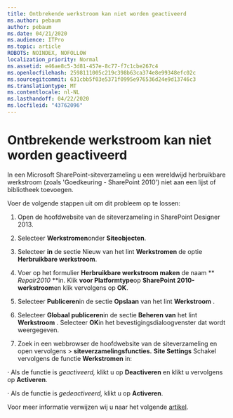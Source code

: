 ```yaml
---
title: Ontbrekende werkstroom kan niet worden geactiveerd
ms.author: pebaum
author: pebaum
ms.date: 04/21/2020
ms.audience: ITPro
ms.topic: article
ROBOTS: NOINDEX, NOFOLLOW
localization_priority: Normal
ms.assetid: e46ae8c5-3d81-457e-8c77-f7c1cbe267c4
ms.openlocfilehash: 2598111005c219c398b63ca374e8e99348efc02c
ms.sourcegitcommit: 631cbb5f03e5371f0995e976536d24e9d13746c3
ms.translationtype: MT
ms.contentlocale: nl-NL
ms.lasthandoff: 04/22/2020
ms.locfileid: "43762096"
---
```

# <a name="missing-workflow-failed-to-activate"></a>Ontbrekende werkstroom kan niet worden geactiveerd

In een Microsoft SharePoint-siteverzameling u een wereldwijd herbruikbare werkstroom (zoals 'Goedkeuring - SharePoint 2010') niet aan een lijst of bibliotheek toevoegen.
  
Voer de volgende stappen uit om dit probleem op te lossen: 
  
1. Open de hoofdwebsite van de siteverzameling in SharePoint Designer 2013.
  
2. Selecteer **Werkstromen**onder **Siteobjecten**. 
  
3. Selecteer **in** de sectie Nieuw van het lint **Werkstromen** de optie **Herbruikbare werkstroom**. 
  
4. Voer op het formulier **Herbruikbare werkstroom maken** de naam ** *Repair2010* **in. Klik **voor Platformtype**op **SharePoint 2010-werkstroom**en klik vervolgens op **OK**. 
  
1. Selecteer **Publiceren**in de sectie **Opslaan** van het lint **Werkstroom** . 
  
2. Selecteer **Globaal publiceren**in de sectie **Beheren van** het lint **Werkstroom** . Selecteer **OK**in het bevestigingsdialoogvenster dat wordt weergegeven. 
  
3. Zoek in een webbrowser de hoofdwebsite van de siteverzameling en open vervolgens \> **siteverzamelingsfuncties.** **Site Settings** Schakel vervolgens de functie **Werkstromen** in: 
  
· Als de functie is *geactiveerd,* klikt u op **Deactiveren** en klikt u vervolgens op **Activeren**. 
  
· Als de functie is *gedeactiveerd,* klikt u op **Activeren**. 
  
Voor meer informatie verwijzen wij u naar het volgende [artikel](https://go.microsoft.com/fwlink/?linkid=2047770&amp;clcid=0x409).
  

